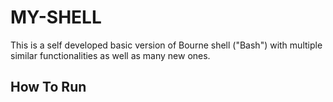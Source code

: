 # MY-SHELL
This is a self developed basic version of Bourne shell ("Bash") with multiple similar functionalities as well as many new ones.

## How To Run
